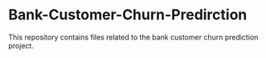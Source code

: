 # Bank-Customer-Churn-Predirction
This repository contains files related to the bank customer churn prediction project.
